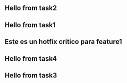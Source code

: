 ## Hello from task2
## Hello from task1
## Este es un hotfix critico para feature1
## Hello from task4
## Hello from task3